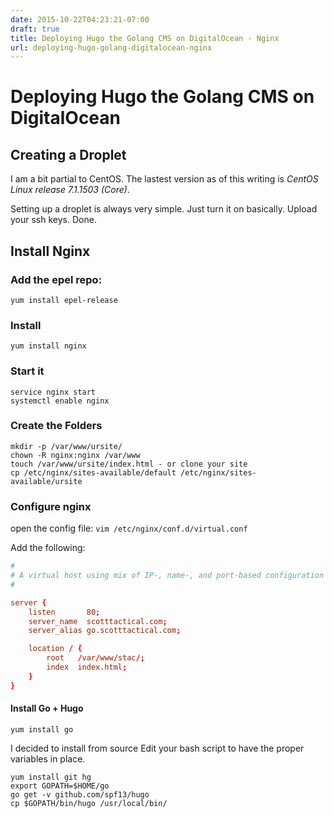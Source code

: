 ```yaml
---
date: 2015-10-22T04:23:21-07:00
draft: true
title: Deploying Hugo the Golang CMS on DigitalOcean - Nginx
url: deploying-hugo-golang-digitalocean-nginx
---
```


# Deploying Hugo the Golang CMS on DigitalOcean

## Creating a Droplet

I am a bit partial to CentOS. The lastest version as of this writing is _CentOS Linux release 7.1.1503 (Core)_. 

Setting up a droplet is always very simple. Just turn it on basically. Upload your ssh keys. Done. 

## Install Nginx

### Add the epel repo:

	yum install epel-release

### Install

	yum install nginx

### Start it 

	service nginx start 
	systemctl enable nginx

### Create the Folders

	mkdir -p /var/www/ursite/
	chown -R nginx:nginx /var/www
	touch /var/www/ursite/index.html - or clone your site 
	cp /etc/nginx/sites-available/default /etc/nginx/sites-available/ursite

### Configure nginx 

open the config file: `vim /etc/nginx/conf.d/virtual.conf`

Add the following: 

```conf
#
# A virtual host using mix of IP-, name-, and port-based configuration
#

server {
    listen       80;
    server_name  scotttactical.com;
    server_alias go.scotttactical.com;

    location / {
        root   /var/www/stac/;
        index  index.html;
    }
}
```

#### Install  Go + Hugo

	yum install go 


I decided to install from source 
Edit your bash script to have the proper variables in place. 

	yum install git hg 
	export GOPATH=$HOME/go
	go get -v github.com/spf13/hugo
	cp $GOPATH/bin/hugo /usr/local/bin/


